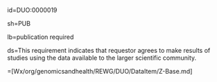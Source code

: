 id=DUO:0000019

sh=PUB

lb=publication required

ds=This requirement indicates that requestor agrees to make results of studies using the data available to the larger scientific community.

=[Wx/org/genomicsandhealth/REWG/DUO/DataItem/Z-Base.md]